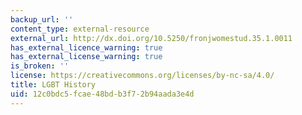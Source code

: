 ```yaml
---
backup_url: ''
content_type: external-resource
external_url: http://dx.doi.org/10.5250/fronjwomestud.35.1.0011
has_external_licence_warning: true
has_external_license_warning: true
is_broken: ''
license: https://creativecommons.org/licenses/by-nc-sa/4.0/
title: LGBT History
uid: 12c0bdc5-fcae-48bd-b3f7-2b94aada3e4d
---
```


